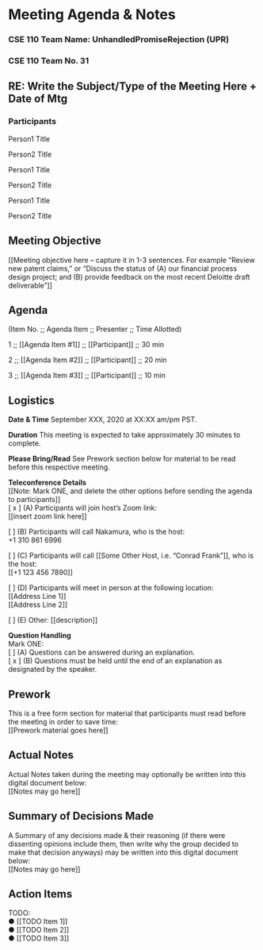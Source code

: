 # Meeting Agenda & Notes

### CSE 110 Team Name: UnhandledPromiseRejection (UPR)
### CSE 110 Team No. 31

## RE: Write the Subject/Type of the Meeting Here + Date of Mtg
### Participants

Person1
Title

Person2
Title	

Person1
Title

Person2
Title	

Person1
Title

Person2
Title

 
## Meeting Objective
[[Meeting objective here – capture it in 1-3 sentences. For example “Review new patent claims,” or “Discuss the status of (A) our financial process design project; and (B) provide feedback on the most recent Deloitte draft deliverable”]] 

## Agenda
(Item No.	;; Agenda Item ;;	Presenter ;; Time Allotted)

1 ;; [[Agenda Item #1]]	;; [[Participant]] ;; 30 min

2 ;; [[Agenda Item #2]]	;; [[Participant]] ;; 20 min

3 ;; [[Agenda Item #3]] ;; [[Participant]] ;; 10 min

## Logistics
**Date & Time**	September XXX, 2020 at XX:XX am/pm PST.  

**Duration**	This meeting is expected to take approximately 30 minutes to complete.  

**Please Bring/Read**	See Prework section below for material to be read before this respective meeting.  

**Teleconference Details**  
	[[Note: Mark ONE, and delete the other options before sending the agenda to participants]]  
[ x ] (A) Participants will join host’s Zoom link:  
              [[insert zoom link here]]  
	      
[   ] (B) Participants will call Nakamura, who is the host:   
              +1 310 861 6996  
	      
[    ] (C) Participants will call [[Some Other Host, i.e. “Conrad Frank”]], who is the host:   
              [[+1 123 456 7890]]  
	      
[    ] (D) Participants will meet in person at the following location:  
             [[Address Line 1]]  
             [[Address Line 2]]  
	     
[    ] (E) Other: [[description]]  

**Question Handling** 	
Mark ONE:  
[    ] (A) Questions can be answered during an explanation.  
[ x ] (B) Questions must be held until the end of an explanation as designated by the speaker.  



## Prework
This is a free form section for material that participants must read before the meeting in order to save time:  
[[Prework material goes here]]

## Actual Notes
Actual Notes taken during the meeting may optionally be written into this digital document below:  
[[Notes may go here]]

## Summary of Decisions Made
A Summary of any decisions made & their reasoning (if there were dissenting opinions include them, then write why the group decided to make that decision anyways) may be written into this digital document below:  
[[Notes may go here]]

## Action Items
TODO:  
●	[[TODO Item 1]]  
●	[[TODO Item 2]]  
●	[[TODO Item 3]]
